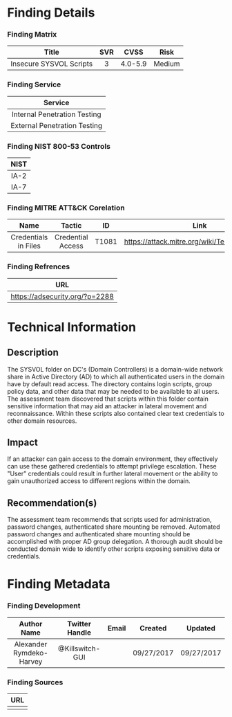 # Finding Details 

### Finding Matrix
| Title  | SVR  |  CVSS  | Risk |
|:-:|:-:|:-:|:-:|
|   Insecure SYSVOL Scripts | 3  | 4.0-5.9  |  Medium |

### Finding Service
| Service  |
|:-:|
| Internal Penetration Testing  |
| External Penetration Testing  |

### Finding NIST 800-53 Controls
| NIST  |
|:-:|
| IA-2 |
| IA-7 |


### Finding MITRE ATT&CK Corelation
| Name | Tactic | ID | Link |
|:-:|:-:|:-:|:-:|
| Credentials in Files | Credential Access | T1081 | https://attack.mitre.org/wiki/Technique/T1081 |

### Finding Refrences
| URL |
|:-:|
| https://adsecurity.org/?p=2288 |
 
 
# Technical Information

## Description 
The SYSVOL folder on DC's (Domain Controllers) is a domain-wide network share in Active Directory (AD) to which all authenticated users in the domain have by default read access. The directory contains login scripts, group policy data, and other data that may be needed to be available to all users. The assessment team discovered that scripts within this folder contain sensitive information that may aid an attacker in lateral movement and reconnaissance.  Within these scripts also contained clear text credentials to other domain resources.

## Impact
If an attacker can gain access to the domain environment, they effectively can use these gathered credentials to attempt privilege escalation. These "User" credentials could result in further lateral movement or the ability to gain unauthorized access to different regions within the domain.

## Recommendation(s)
The assessment team recommends that scripts used for administration, password changes, authenticated share mounting be removed. Automated password changes and authenticated share mounting should be accomplished with proper AD group delegation. A thorough audit should be conducted domain wide to identify other scripts exposing sensitive data or credentials.  

# Finding Metadata
### Finding Development
| Author Name | Twitter Handle | Email | Created | Updated |
|:-:|:-:|:-:|:-:|:-:|
| Alexander Rymdeko-Harvey | @Killswitch-GUI |  | 09/27/2017 | 09/27/2017 |

### Finding Sources
| URL | 
|:-:|
|  |
